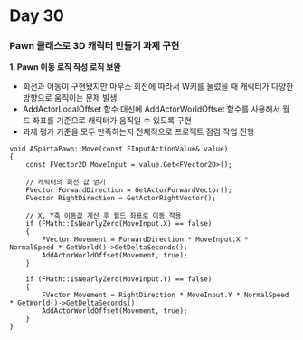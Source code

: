 # Day 30

### Pawn 클래스로 3D 캐릭터 만들기 과제 구현

**1. Pawn 이동 로직 작성 로직 보완**

- 회전과 이동이 구현됐지만 마우스 회전에 따라서 W키를 눌렀을 때 캐릭터가 다양한 방향으로 움직이는 문제 발생
- AddActorLocalOffset 함수 대신에 AddActorWorldOffset 함수를 사용해서 월드 좌표를 기준으로 캐릭터가 움직일 수 있도록 구현
- 과제 평가 기준을 모두 만족하는지 전체적으로 프로젝트 점검 작업 진행

```
void ASpartaPawn::Move(const FInputActionValue& value)
{
	const FVector2D MoveInput = value.Get<FVector2D>();

	// 캐릭터의 회전 값 얻기
	FVector ForwardDirection = GetActorForwardVector();
	FVector RightDirection = GetActorRightVector();

	// X, Y축 이동값 계산 후 월드 좌표로 이동 적용
	if (FMath::IsNearlyZero(MoveInput.X) == false)
	{
		FVector Movement = ForwardDirection * MoveInput.X * NormalSpeed * GetWorld()->GetDeltaSeconds();
		AddActorWorldOffset(Movement, true);
	}

	if (FMath::IsNearlyZero(MoveInput.Y) == false)
	{
		FVector Movement = RightDirection * MoveInput.Y * NormalSpeed * GetWorld()->GetDeltaSeconds();
		AddActorWorldOffset(Movement, true);
	}
}
```

